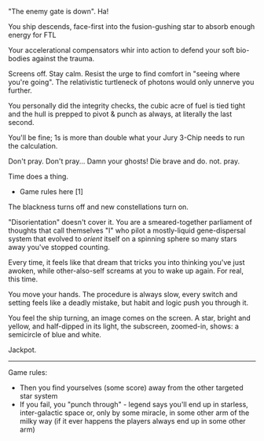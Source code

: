 "The enemy gate is down". Ha!

You ship descends, face-first into the fusion-gushing star to absorb enough energy for FTL

Your accelerational compensators whir into action to defend your soft bio-bodies
against the trauma.

Screens off. Stay calm. Resist the urge to find comfort in "seeing where you're going".
The relativistic turtleneck of photons would only unnerve you further.

You personally did the integrity checks, the cubic acre of fuel is tied tight and the hull
is prepped to pivot & punch as always, at literally the last second.

You'll be fine; 1s is more than double what your Jury 3-Chip needs to run the calculation.

Don't pray. Don't pray... Damn your ghosts! Die brave and do. not. pray.

Time does a thing.

  * Game rules here [1]

The blackness turns off and new constellations turn on.

"Disorientation" doesn't cover it. You are a smeared-together parliament of thoughts that call
themselves "I" who pilot a mostly-liquid gene-dispersal system that evolved to *orient* itself
on a spinning sphere so many stars away you've stopped counting.

Every time, it feels like that dream that tricks you into thinking you've just awoken,
while other-also-self screams at you to wake up again.  For real, this time.

You move your hands. The procedure is always slow, every switch and setting feels like a
deadly mistake, but habit and logic push you through it.

You feel the ship turning, an image comes on the screen. A star, bright and yellow, and
half-dipped in its light, the subscreen, zoomed-in, shows: a semicircle of blue and white.

Jackpot.


---

Game rules:

  * Then you find yourselves (some score) away from the other targeted star system
  * If you fail, you "punch through" - legend says you'll end up in starless,
  inter-galactic space or, only by some miracle, in some other arm of the milky way
  (if it ever happens the players always end up in some other arm)

<!--
"The mutiny war"
"The black band"
-->
